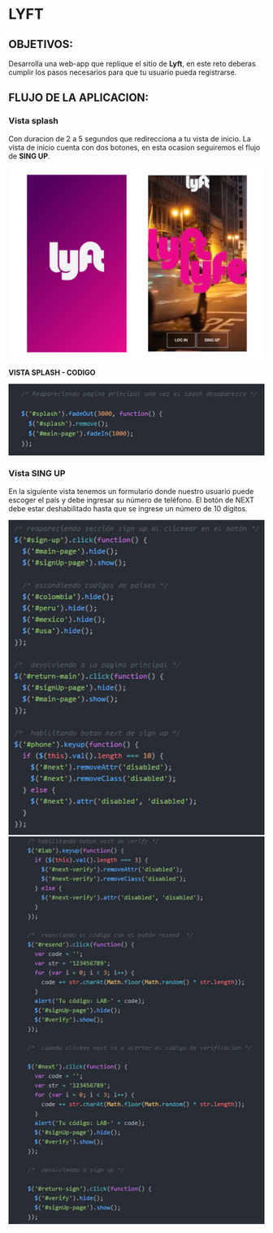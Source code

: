 # LYFT

## OBJETIVOS:

Desarrolla una web-app que replique el sitio de **Lyft**, en este reto deberas cumplir los pasos necesarios para que tu usuario pueda registrarse.

## FLUJO DE LA APLICACION:

### Vista splash

Con duracion de 2 a 5 segundos que redirecciona a tu vista de inicio. La vista de inicio cuenta con dos botones, en esta ocasion seguiremos el flujo de **SING UP**.

![](https://github.com/PaoSil/appLyft/blob/master/assets/docs/splash.png)

**VISTA SPLASH - CODIGO**

![](https://github.com/PaoSil/appLyft/blob/master/assets/docs/vista-splash.png)

### Vista SING UP

En la siguiente vista tenemos un formulario donde nuestro usuario puede escoger el país y debe ingresar su número de teléfono. El botón de NEXT debe estar deshabilitado hasta que se ingrese un número de 10 dígitos.

![](https://github.com/PaoSil/appLyft/blob/master/assets/docs/vista-singUp(1).png) ![](https://github.com/PaoSil/appLyft/blob/master/assets/docs/vista-singUp(2).png)
